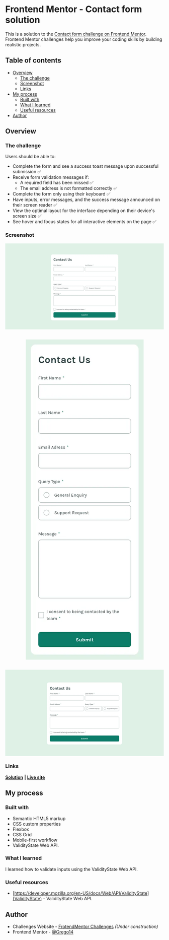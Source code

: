# Frontend Mentor - Contact form solution

This is a solution to the [Contact form challenge on Frontend Mentor](https://www.frontendmentor.io/challenges/contact-form--G-hYlqKJj). Frontend Mentor challenges help you improve your coding skills by building realistic projects. 

## Table of contents

- [Overview](#overview)
  - [The challenge](#the-challenge)
  - [Screenshot](#screenshot)
  - [Links](#links)
- [My process](#my-process)
  - [Built with](#built-with)
  - [What I learned](#what-i-learned)
  - [Useful resources](#useful-resources)
- [Author](#author)

## Overview

### The challenge

Users should be able to:

- Complete the form and see a success toast message upon successful submission ✅
- Receive form validation messages if:
  - A required field has been missed ✅
  - The email address is not formatted correctly ✅
- Complete the form only using their keyboard ✅
- Have inputs, error messages, and the success message announced on their screen reader ✅
- View the optimal layout for the interface depending on their device's screen size ✅
- See hover and focus states for all interactive elements on the page ✅

### Screenshot

<div align='center'>
    <img src='/screenshots/contact-form-dekstop.webp' alt='Challenge image for desktop' align='center'>
    <img src='/screenshots/contact-form-mobile.webp' alt='Challenge Image for mobile' align='center' style='margin-top: 2rem'>
    <img src='/screenshots/contact-form-newDesign.webp' alt='Challenge Image for the new design' align='center' style='margin-top: 2rem'>
</div>

### Links

[**Solution**](https://github.com/Grego14/FrontendMentor_Challenges/tree/main/challenges/contact-form-main) **|** [**Live site**](https://grego14.github.io/FrontendMentor_Challenges/challenges/contact-form-main/)

## My process

### Built with

- Semantic HTML5 markup
- CSS custom properties
- Flexbox
- CSS Grid
- Mobile-first workflow
- ValidityState Web API.

### What I learned

I learned how to validate inputs using the ValidityState Web API.

### Useful resources

- [https://developer.mozilla.org/en-US/docs/Web/API/ValidityState](ValidityState) - ValidityState Web API.

## Author

- Challenges Website - [FrotendMentor Challenges](https://grego14.github.io/FrontendMentor_Challenges/) *(Under construction)*
- Frontend Mentor - [@Grego14](https://www.frontendmentor.io/profile/Grego14)
